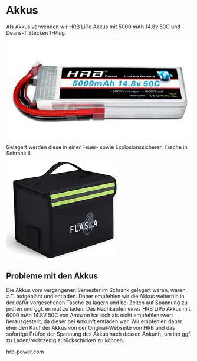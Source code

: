 # Akkus

Als Akkus verwenden wir HRB LiPo Akkus mit 5000 mAh 14.8v 50C und Deans-T Stecker/T-Plug. 

![Akku](HRB_LiPo_5000mAh_14_8v_50c.png)

Gelagert werden diese in einer Feuer- sowie Explosionssicheren Tasche in Schrank II. 

![Akku-Tasche](Feuerfeste_explosionssichere_Lipo_Tasche.jpg)

## Probleme mit den Akkus

Die Akkus vom vergangenen Semester im Schrank gelagert waren, waren z.T. aufgebläht und entladen. Daher empfehlen wir die Akkus weiterhin in der dafür vorgesehenen Tasche zu lagern und bei Zeiten auf Spannung zu prüfen und ggf. erneut zu laden. Das Nachkaufen eines HRB LiPo Akkus mit 6000 mAh 14.8V 50C von Amazon hat sich als nicht empfehlenswert herausgestellt, da dieser bei Ankunft entladen war. Wir empfehlen daher eher den Kauf der Akkus von der Original-Webseite von HRB und das sofortige Prüfen der Spannung des Akkus nach dessen Ankunft, um ihn ggf. zu Laden/rechtzeitig zurückschicken zu können.

hrb-power.com